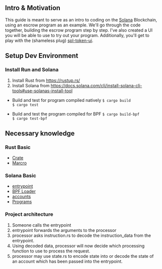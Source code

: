 ## Intro & Motivation

This guide is meant to serve as an intro to coding on the [Solana](https://solana.com/) Blockchain, using an escrow program as an example. We'll go through the code together, building the escrow program step by step. I've also created a UI you will be able to use to try out your program. Additionally, you'll get to play with the (shameless plug) [spl-token-ui](https://www.spl-token-ui.com).

## Setup Dev Environment

### Install Run and Solana

1. Install Rust from https://rustup.rs/
2. Install Solana from https://docs.solana.com/cli/install-solana-cli-tools#use-solanas-install-tool

- Build and test for program compiled natively
  `$ cargo build` <br />
  `$ cargo test`

- Build and test the program compiled for BPF
  `$ cargo build-bpf` <br />
  `$ cargo test-bpf`

## Necessary knowledge

### Rust Basic

- [Crate](https://doc.rust-lang.org/book/ch07-01-packages-and-crates.html) <br />
- [Marcro](https://doc.rust-lang.org/stable/book/ch19-06-macros.html)

### Solana Basic

- [entrypoint](https://docs.solana.com/developing/on-chain-programs/developing-rust#program-entrypoint)
- [BPF Loader](https://docs.solana.com/developing/on-chain-programs/overview)
- [accounts](https://docs.solana.com/developing/programming-model/accounts)
- [Programs](https://docs.solana.com/developing/on-chain-programs/overview)

### Project architecture

1. Someone calls the entrypoint
2. entrypoint forwards the arguments to the processor
3. processor asks instruction.rs to decode the instruction_data from the entrypoint.
4. Using decoded data, processor will now decide which processing function to use to process the request.
5. processor may use state.rs to encode state into or decode the state of an account which has been passed into the entrypoint.
